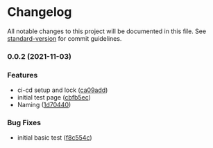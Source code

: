 # Changelog

All notable changes to this project will be documented in this file. See [standard-version](https://github.com/conventional-changelog/standard-version) for commit guidelines.

### 0.0.2 (2021-11-03)


### Features

* ci-cd setup and lock ([ca09add](https://github.com/BinPar/bpt-next/commit/ca09adddd89048c25bd77fc0ec9371d0fde7d0d2))
* initial test page ([cbfb5ec](https://github.com/BinPar/bpt-next/commit/cbfb5ecc36ec7bee06347e8c670f7691b9fcae2c))
* Naming ([1d70440](https://github.com/BinPar/bpt-next/commit/1d70440ce28991f6757b7053c645f616a88040de))


### Bug Fixes

* initial basic test ([f8c554c](https://github.com/BinPar/bpt-next/commit/f8c554c62bedb64597834cbe107f21b4f49fbe11))
